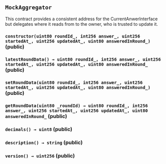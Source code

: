 ## `MockAggregator`

This contract provides a consistent address for the
CurrentAnwerInterface but delegates where it reads from to the owner, who is
trusted to update it.




### `constructor(uint80 roundId_, int256 answer_, uint256 startedAt_, uint256 updatedAt_, uint80 answeredInRound_)` (public)





### `latestRoundData() → uint80 roundId_, int256 answer_, uint256 startedAt_, uint256 updatedAt_, uint80 answeredInRound_` (public)





### `setRoundData(uint80 roundId_, int256 answer_, uint256 startedAt_, uint256 updatedAt_, uint80 answeredInRound_)` (public)





### `getRoundData(uint80 _roundId) → uint80 roundId_, int256 answer_, uint256 startedAt_, uint256 updatedAt_, uint80 answeredInRound_` (public)





### `decimals() → uint8` (public)





### `description() → string` (public)





### `version() → uint256` (public)






